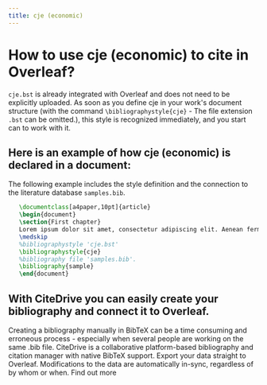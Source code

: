 ```yaml
---
title: cje (economic)
---
```


# How to use cje (economic) to cite in Overleaf? 
`cje.bst` is already integrated with Overleaf and does not need to be explicitly uploaded. As soon as you define cje in your work's document structure (with the command `\bibliographystyle{cje}` - The file extension `.bst` can be omitted.), this style is recognized immediately, and you start can to work with it.

## Here is an example of how cje (economic) is declared in a document:
The following example includes the style definition and the connection to the literature database `samples.bib`.
```tex
   \documentclass[a4paper,10pt]{article}
   \begin{document}
   \section{First chapter}
   Lorem ipsum dolor sit amet, consectetur adipiscing elit. Aenean fermentum justo massa, ut maximus mauris sodales et. Aenean vel elit a erat rhoncus pharetra.
   \medskip
   %bibliographystyle 'cje.bst'
   \bibliographystyle{cje}
   %bibliography file 'samples.bib'.
   \bibliography{sample}
   \end{document}
```

## With CiteDrive you can easily create your bibliography and connect it to Overleaf. 
Creating a bibliography manually in BibTeX can be a time consuming and erroneous process - especially when several people are working on the same .bib file. CiteDrive is a collaborative platform-based bibliography and citation manager with native BibTeX support. Export your data straight to Overleaf. Modifications to the data are automatically in-sync, regardless of by whom or when. Find out more